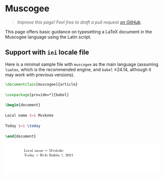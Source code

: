 # Muscogee

<blockquote>
  <p><em>Improve this page! Feel free to draft a pull request <a href="https://github.com/latex3/babel/tree/docs/docs">on GitHub</a></em>.</p>
</blockquote>

This page offers basic guidance on typesetting a LaTeX document in the
Muscogee language using the Latin script.

## Support with `ini` locale file

Here is a minimal sample file with `muscogee` as the main language
(assuming `luatex`, which is the recommended engine, and `babel` ≥24.14,
although it may work with previous versions).

```tex
\documentclass[muscogee]{article}

\usepackage[provide=*]{babel}

\begin{document}

Local name $=$ Mvskoke

Today $=$ \today

\end{document}
```

![](../media/locale-muscogee.png)